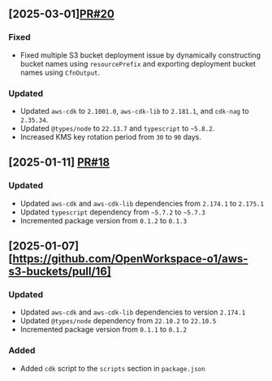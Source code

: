 ## [2025-03-01][PR#20](https://github.com/OpenWorkspace-o1/aws-s3-buckets/pull/20)

### Fixed
- Fixed multiple S3 bucket deployment issue by dynamically constructing bucket names using `resourcePrefix` and exporting deployment bucket names using `CfnOutput`.

### Updated
- Updated `aws-cdk` to `2.1001.0`, `aws-cdk-lib` to `2.181.1`, and `cdk-nag` to `2.35.34`.
- Updated `@types/node` to `22.13.7` and `typescript` to `~5.8.2`.
- Increased KMS key rotation period from `30` to `90` days.

## [2025-01-11] [PR#18](https://github.com/OpenWorkspace-o1/aws-s3-buckets/pull/18)

### Updated
- Updated `aws-cdk` and `aws-cdk-lib` dependencies from `2.174.1` to `2.175.1`
- Updated `typescript` dependency from `~5.7.2` to `~5.7.3`
- Incremented package version from `0.1.2` to `0.1.3`

## [2025-01-07][https://github.com/OpenWorkspace-o1/aws-s3-buckets/pull/16]

### Updated
- Updated `aws-cdk` and `aws-cdk-lib` dependencies to version `2.174.1`
- Updated `@types/node` dependency from `22.10.2` to `22.10.5`
- Incremented package version from `0.1.1` to `0.1.2`

### Added

- Added `cdk` script to the `scripts` section in `package.json`
